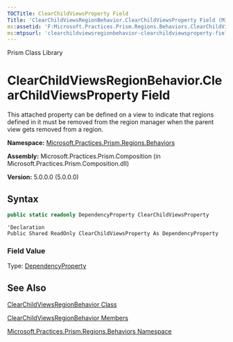 ```yaml
---
TOCTitle: ClearChildViewsProperty Field
Title: 'ClearChildViewsRegionBehavior.ClearChildViewsProperty Field (Microsoft.Practices.Prism.Regions.Behaviors)'
ms:assetid: 'F:Microsoft.Practices.Prism.Regions.Behaviors.ClearChildViewsRegionBehavior.ClearChildViewsProperty'
ms:mtpsurl: 'clearchildviewsregionbehavior-clearchildviewsproperty-field-mspp-regions-behaviors.md'
---
```


Prism Class Library

# ClearChildViewsRegionBehavior.ClearChildViewsProperty Field

This attached property can be defined on a view to indicate that regions defined in it must be removed from the region manager when the parent view gets removed from a region.

**Namespace:** [Microsoft.Practices.Prism.Regions.Behaviors](mspp-regions-behaviors-namespace.md)

**Assembly:** Microsoft.Practices.Prism.Composition (in Microsoft.Practices.Prism.Composition.dll)

**Version:** 5.0.0.0 (5.0.0.0)

## Syntax

```C#
public static readonly DependencyProperty ClearChildViewsProperty
```

```VB
'Declaration
Public Shared ReadOnly ClearChildViewsProperty As DependencyProperty
```

### Field Value

Type: [DependencyProperty](http://msdn.microsoft.com/en-us/library/ms589318)

See Also
--------


[ClearChildViewsRegionBehavior Class](clearchildviewsregionbehavior-class-mspp-regions-behaviors.md)

[ClearChildViewsRegionBehavior Members](clearchildviewsregionbehavior-members-mspp-regions-behaviors.md)

[Microsoft.Practices.Prism.Regions.Behaviors Namespace](mspp-regions-behaviors-namespace.md)
